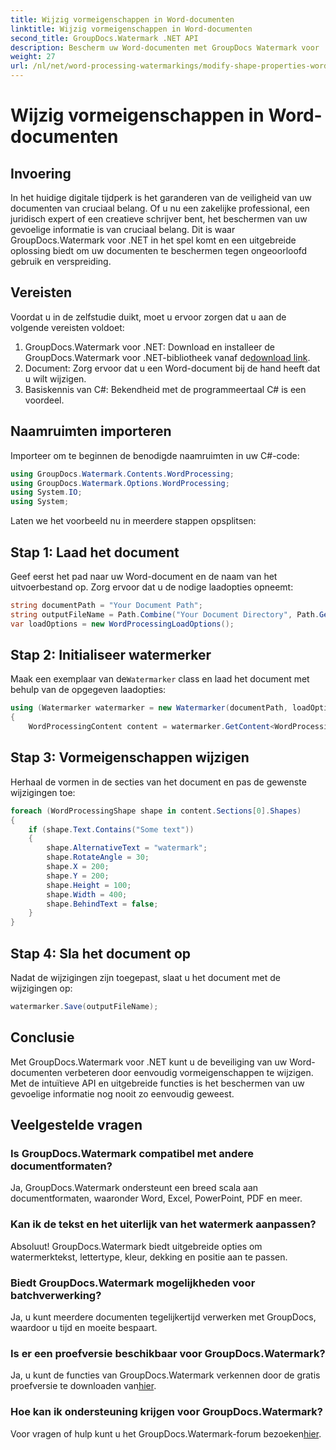 ```yaml
---
title: Wijzig vormeigenschappen in Word-documenten
linktitle: Wijzig vormeigenschappen in Word-documenten
second_title: GroupDocs.Watermark .NET API
description: Bescherm uw Word-documenten met GroupDocs Watermark voor .NET. Wijzig eenvoudig vormeigenschappen voor verbeterde beveiliging.
weight: 27
url: /nl/net/word-processing-watermarkings/modify-shape-properties-word-docs/
---
```


# Wijzig vormeigenschappen in Word-documenten

## Invoering
In het huidige digitale tijdperk is het garanderen van de veiligheid van uw documenten van cruciaal belang. Of u nu een zakelijke professional, een juridisch expert of een creatieve schrijver bent, het beschermen van uw gevoelige informatie is van cruciaal belang. Dit is waar GroupDocs.Watermark voor .NET in het spel komt en een uitgebreide oplossing biedt om uw documenten te beschermen tegen ongeoorloofd gebruik en verspreiding.
## Vereisten
Voordat u in de zelfstudie duikt, moet u ervoor zorgen dat u aan de volgende vereisten voldoet:
1.  GroupDocs.Watermark voor .NET: Download en installeer de GroupDocs.Watermark voor .NET-bibliotheek vanaf de[download link](https://releases.groupdocs.com/Watermark/net/).
2. Document: Zorg ervoor dat u een Word-document bij de hand heeft dat u wilt wijzigen.
3. Basiskennis van C#: Bekendheid met de programmeertaal C# is een voordeel.

## Naamruimten importeren
Importeer om te beginnen de benodigde naamruimten in uw C#-code:
```csharp
using GroupDocs.Watermark.Contents.WordProcessing;
using GroupDocs.Watermark.Options.WordProcessing;
using System.IO;
using System;
```
Laten we het voorbeeld nu in meerdere stappen opsplitsen:
## Stap 1: Laad het document
Geef eerst het pad naar uw Word-document en de naam van het uitvoerbestand op. Zorg ervoor dat u de nodige laadopties opneemt:
```csharp
string documentPath = "Your Document Path";
string outputFileName = Path.Combine("Your Document Directory", Path.GetFileName(documentPath));
var loadOptions = new WordProcessingLoadOptions();
```
## Stap 2: Initialiseer watermerker
Maak een exemplaar van de`Watermarker` class en laad het document met behulp van de opgegeven laadopties:
```csharp
using (Watermarker watermarker = new Watermarker(documentPath, loadOptions))
{
    WordProcessingContent content = watermarker.GetContent<WordProcessingContent>();
```
## Stap 3: Vormeigenschappen wijzigen
Herhaal de vormen in de secties van het document en pas de gewenste wijzigingen toe:
```csharp
foreach (WordProcessingShape shape in content.Sections[0].Shapes)
{
    if (shape.Text.Contains("Some text"))
    {
        shape.AlternativeText = "watermark";
        shape.RotateAngle = 30;
        shape.X = 200;
        shape.Y = 200;
        shape.Height = 100;
        shape.Width = 400;
        shape.BehindText = false;
    }
}
```
## Stap 4: Sla het document op
Nadat de wijzigingen zijn toegepast, slaat u het document met de wijzigingen op:
```csharp
watermarker.Save(outputFileName);
```
## Conclusie
Met GroupDocs.Watermark voor .NET kunt u de beveiliging van uw Word-documenten verbeteren door eenvoudig vormeigenschappen te wijzigen. Met de intuïtieve API en uitgebreide functies is het beschermen van uw gevoelige informatie nog nooit zo eenvoudig geweest.

## Veelgestelde vragen
### Is GroupDocs.Watermark compatibel met andere documentformaten?
Ja, GroupDocs.Watermark ondersteunt een breed scala aan documentformaten, waaronder Word, Excel, PowerPoint, PDF en meer.
### Kan ik de tekst en het uiterlijk van het watermerk aanpassen?
Absoluut! GroupDocs.Watermark biedt uitgebreide opties om watermerktekst, lettertype, kleur, dekking en positie aan te passen.
### Biedt GroupDocs.Watermark mogelijkheden voor batchverwerking?
Ja, u kunt meerdere documenten tegelijkertijd verwerken met GroupDocs, waardoor u tijd en moeite bespaart.
### Is er een proefversie beschikbaar voor GroupDocs.Watermark?
 Ja, u kunt de functies van GroupDocs.Watermark verkennen door de gratis proefversie te downloaden van[hier](https://releases.groupdocs.com/).
### Hoe kan ik ondersteuning krijgen voor GroupDocs.Watermark?
 Voor vragen of hulp kunt u het GroupDocs.Watermark-forum bezoeken[hier](https://forum.groupdocs.com/c/watermark/19).